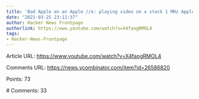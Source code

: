 ```yaml
---
title: 'Bad Apple on an Apple //e: playing video on a stock 1 MHz Apple II [video]'
date: "2021-03-25 23:11:37"
author: Hacker News Frontpage
authorlink: https://www.youtube.com/watch?v=X4faogRMOL4
tags:
- Hacker-News-Frontpage
---
```


<p>Article URL: <a href="https://www.youtube.com/watch?v=X4faogRMOL4">https://www.youtube.com/watch?v=X4faogRMOL4</a></p>
<p>Comments URL: <a href="https://news.ycombinator.com/item?id=26586820">https://news.ycombinator.com/item?id=26586820</a></p>
<p>Points: 73</p>
<p># Comments: 33</p>
